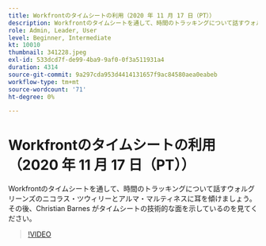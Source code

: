 ```yaml
---
title: Workfrontのタイムシートの利用（2020 年 11 月 17 日（PT））
description: Workfrontのタイムシートを通して、時間のトラッキングについて話すウォルグリーンズのニコラス・ツウィリーとアルマ・マルティネスに耳を傾けましょう。 その後、クリスチャン・バーンズが示すように見てください… （説明は 60 文字から 160 文字の間でなければなりません）
role: Admin, Leader, User
level: Beginner, Intermediate
kt: 10010
thumbnail: 341228.jpeg
exl-id: 533dcd7f-de99-4ba9-9af0-0f3a511931a4
duration: 4314
source-git-commit: 9a297cda953d4414131657f9ac84580aea0eabeb
workflow-type: tm+mt
source-wordcount: '71'
ht-degree: 0%

---
```


# Workfrontのタイムシートの利用（2020 年 11 月 17 日（PT））

Workfrontのタイムシートを通して、時間のトラッキングについて話すウォルグリーンズのニコラス・ツウィリーとアルマ・マルティネスに耳を傾けましょう。 その後、Christian Barnes がタイムシートの技術的な面を示しているのを見てください。

>[!VIDEO](https://video.tv.adobe.com/v/3457332/?quality=12&learn=on&captions=jpn)
